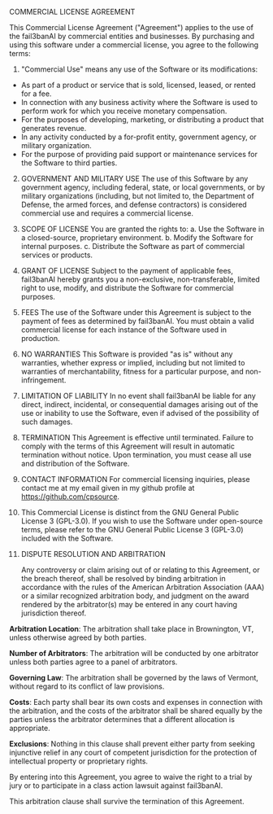 COMMERCIAL LICENSE AGREEMENT

This Commercial License Agreement ("Agreement") applies to the use of the fail3banAI by commercial entities and businesses. By purchasing and using this software under a commercial license, you agree to the following terms:

1. "Commercial Use" means any use of the Software or its modifications:
- As part of a product or service that is sold, licensed, leased, or rented for a fee.
- In connection with any business activity where the Software is used to perform work for which you receive monetary compensation.
- For the purposes of developing, marketing, or distributing a product that generates revenue.
- In any activity conducted by a for-profit entity, government agency, or military organization.
- For the purpose of providing paid support or maintenance services for the Software to third parties.

2. GOVERNMENT AND MILITARY USE
   The use of this Software by any government agency, including federal, state, or local governments, or by military organizations (including, but not limited to, the Department of Defense, the armed forces, and defense contractors) is considered commercial use and requires a commercial license.

3. SCOPE OF LICENSE
   You are granted the rights to:
   a. Use the Software in a closed-source, proprietary environment.
   b. Modify the Software for internal purposes.
   c. Distribute the Software as part of commercial services or products.

4. GRANT OF LICENSE
   Subject to the payment of applicable fees, fail3banAI hereby grants you a non-exclusive, non-transferable, limited right to use, modify, and distribute the Software for commercial purposes.

5. FEES
   The use of the Software under this Agreement is subject to the payment of fees as determined by fail3banAI. You must obtain a valid commercial license for each instance of the Software used in production.

6. NO WARRANTIES
   This Software is provided "as is" without any warranties, whether express or implied, including but not limited to warranties of merchantability, fitness for a particular purpose, and non-infringement.

7. LIMITATION OF LIABILITY
   In no event shall fail3banAI be liable for any direct, indirect, incidental, or consequential damages arising out of the use or inability to use the Software, even if advised of the possibility of such damages.

8. TERMINATION
   This Agreement is effective until terminated. Failure to comply with the terms of this Agreement will result in automatic termination without notice. Upon termination, you must cease all use and distribution of the Software.

9. CONTACT INFORMATION
   For commercial licensing inquiries, please contact me at my email given in my github profile
at https://github.com/cpsource.

10. This Commercial License is distinct from the GNU General Public License 3 (GPL-3.0). If you wish to use the Software under open-source terms, please refer to the GNU General Public License 3 (GPL-3.0) included with the Software.

11. DISPUTE RESOLUTION AND ARBITRATION

    Any controversy or claim arising out of or relating to this Agreement, or the breach thereof, shall be resolved by binding arbitration in accordance with the rules of the American Arbitration Association (AAA) or a similar recognized arbitration body, and judgment on the award rendered by the arbitrator(s) may be entered in any court having jurisdiction thereof.

**Arbitration Location**: The arbitration shall take place in Brownington, VT, unless otherwise agreed by both parties.

**Number of Arbitrators**: The arbitration will be conducted by one arbitrator unless both parties agree to a panel of arbitrators.

**Governing Law**: The arbitration shall be governed by the laws of Vermont, without regard to its conflict of law provisions.

**Costs**: Each party shall bear its own costs and expenses in connection with the arbitration, and the costs of the arbitrator shall be shared equally by the parties unless the arbitrator determines that a different allocation is appropriate.

**Exclusions**: Nothing in this clause shall prevent either party from seeking injunctive relief in any court of competent jurisdiction for the protection of intellectual property or proprietary rights.

By entering into this Agreement, you agree to waive the right to a trial by jury or to participate in a class action lawsuit against fail3banAI.

This arbitration clause shall survive the termination of this Agreement.
